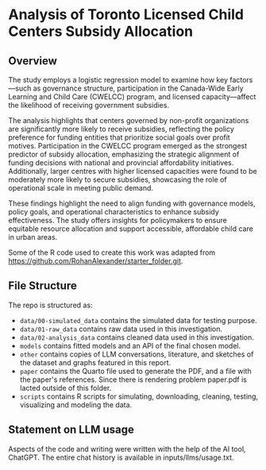# Analysis of Toronto Licensed Child Centers Subsidy Allocation

## Overview

The study employs a logistic regression model to examine how key factors—such as governance structure, participation in the Canada-Wide Early Learning and Child Care (CWELCC) program, and licensed capacity—affect the likelihood of receiving government subsidies.

The analysis highlights that centers governed by non-profit organizations are significantly more likely to receive subsidies, reflecting the policy preference for funding entities that prioritize social goals over profit motives. Participation in the CWELCC program emerged as the strongest predictor of subsidy allocation, emphasizing the strategic alignment of funding decisions with national and provincial affordability initiatives. Additionally, larger centres with higher licensed capacities were found to be moderately more likely to secure subsidies, showcasing the role of operational scale in meeting public demand.

These findings highlight the need to align funding with governance models, policy goals, and operational characteristics to enhance subsidy effectiveness. The study offers insights for policymakers to ensure equitable resource allocation and support accessible, affordable child care in urban areas.

Some of the R code used to create this work was adapted from https://github.com/RohanAlexander/starter_folder.git.

## File Structure

The repo is structured as:
- `data/00-simulated_data` contains the simulated data for testing purpose.
- `data/01-raw_data` contains raw data used in this investigation.
- `data/02-analysis_data` contains cleaned data used in this investigation.
- `models` contains fitted models and an API of the final chosen model.
- `other` contains copies of LLM conversations, literature, and sketches of the dataset and graphs featured in this report.
- `paper` contains the Quarto file used to generate the PDF, and a file with the paper's references. Since there is rendering problem paper.pdf is lacted outside of this folder.
- `scripts` contains R scripts for simulating, downloading, cleaning, testing, visualizing and modeling the data.

## Statement on LLM usage

Aspects of the code and writing were written with the help of the AI tool, ChatGPT. The entire chat history is available in inputs/llms/usage.txt.

